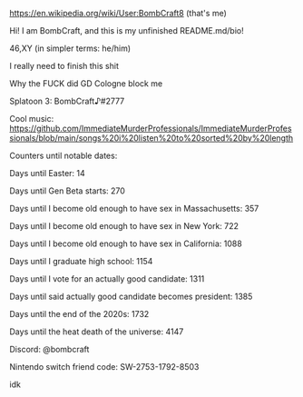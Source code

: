 https://en.wikipedia.org/wiki/User:BombCraft8 (that's me)

Hi! I am BombCraft, and this is my unfinished README.md/bio!

46,XY (in simpler terms: he/him)

I really need to finish this shit

Why the FUCK did GD Cologne block me

Splatoon 3: BombCraft♪#2777

Cool music: https://github.com/ImmediateMurderProfessionals/ImmediateMurderProfessionals/blob/main/songs%20i%20listen%20to%20sorted%20by%20length

Counters until notable dates:

Days until Easter: 14

Days until Gen Beta starts: 270

Days until I become old enough to have sex in Massachusetts: 357

Days until I become old enough to have sex in New York: 722

Days until I become old enough to have sex in California: 1088

Days until I graduate high school: 1154

Days until I vote for an actually good candidate: 1311

Days until said actually good candidate becomes president: 1385

Days until the end of the 2020s: 1732

Days until the heat death of the universe: 4147

Discord: @bombcraft

Nintendo switch friend code: SW-2753-1792-8503

idk
